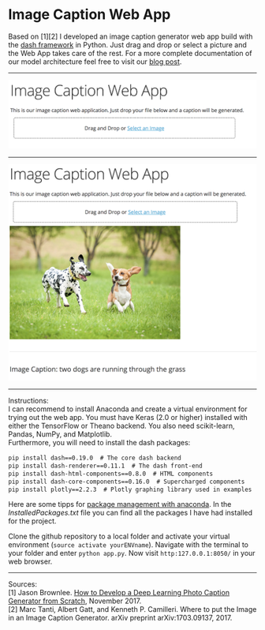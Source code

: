 # Image Caption Web App
Based on [1][2] I developed an image caption generator web app build with the [dash framework](https://plot.ly/products/dash/) in Python. Just drag and drop or select a picture and the Web App takes care of the rest. 
For a more complete documentation of our model architecture feel free to visit our [blog post](https://humboldt-wi.github.io/blog/research/seminar/07imagecaptioning/).


---
![plain](captionwebapp1.png)

---
![filled](captionwebapp2.png)

---
Instructions: <br>
I can recommend to install Anaconda and create a virtual environment for trying out the web app. You must have Keras (2.0 or higher) installed with either the TensorFlow or Theano backend. You also need scikit-learn, Pandas, NumPy, and Matplotlib. <br>
Furthermore, you will need to install the dash packages: <br>
```
pip install dash==0.19.0  # The core dash backend
pip install dash-renderer==0.11.1  # The dash front-end
pip install dash-html-components==0.8.0  # HTML components
pip install dash-core-components==0.16.0  # Supercharged components
pip install plotly==2.2.3  # Plotly graphing library used in examples
```

Here are some tipps for [package management with anaconda](https://conda.io/docs/user-guide/tasks/manage-pkgs.html#viewing-a-list-of-installed-packages). In the *InstalledPackages.txt* file you can find all the packages I have had installed for the project. 

Clone the github repository to a local folder and activate your virtual environment (`source activate yourENVname`). Navigate with the terminal to your folder and enter `python app.py`. Now visit ```http:127.0.0.1:8050/``` in your web browser.

---
Sources: <br>
[1] Jason Brownlee. [How to Develop a Deep Learning Photo Caption Generator from Scratch](https://machinelearningmastery.com/develop-a-deep-learning-caption-generation-model-in-python/), November 2017. <br>
[2] Marc Tanti, Albert Gatt, and Kenneth P. Camilleri. Where to put the Image in an Image Caption Generator. arXiv preprint arXiv:1703.09137, 2017.
